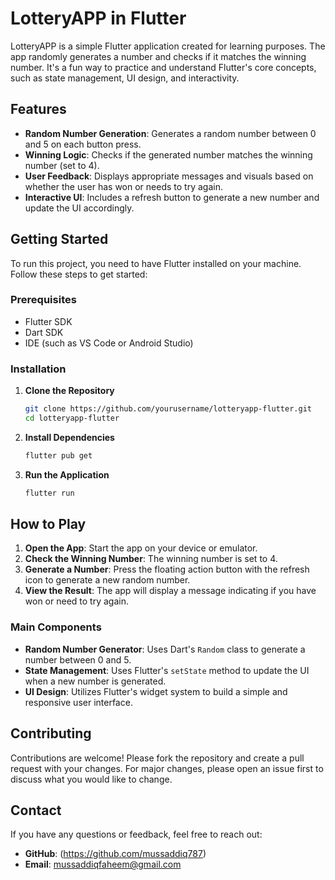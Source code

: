 # LotteryAPP in Flutter

LotteryAPP is a simple Flutter application created for learning purposes. The app randomly generates a number and checks if it matches the winning number. It's a fun way to practice and understand Flutter's core concepts, such as state management, UI design, and interactivity.

## Features
- **Random Number Generation**: Generates a random number between 0 and 5 on each button press.
- **Winning Logic**: Checks if the generated number matches the winning number (set to 4).
- **User Feedback**: Displays appropriate messages and visuals based on whether the user has won or needs to try again.
- **Interactive UI**: Includes a refresh button to generate a new number and update the UI accordingly.

## Getting Started

To run this project, you need to have Flutter installed on your machine. Follow these steps to get started:

### Prerequisites

- Flutter SDK
- Dart SDK
- IDE (such as VS Code or Android Studio)

### Installation

1. **Clone the Repository**
    ```bash
    git clone https://github.com/yourusername/lotteryapp-flutter.git
    cd lotteryapp-flutter
    ```

2. **Install Dependencies**
    ```bash
    flutter pub get
    ```

3. **Run the Application**
    ```bash
    flutter run
    ```

## How to Play
1. **Open the App**: Start the app on your device or emulator.
2. **Check the Winning Number**: The winning number is set to 4.
3. **Generate a Number**: Press the floating action button with the refresh icon to generate a new random number.
4. **View the Result**: The app will display a message indicating if you have won or need to try again.

### Main Components
- **Random Number Generator**: Uses Dart's `Random` class to generate a number between 0 and 5.
- **State Management**: Uses Flutter's `setState` method to update the UI when a new number is generated.
- **UI Design**: Utilizes Flutter's widget system to build a simple and responsive user interface.


## Contributing

Contributions are welcome! Please fork the repository and create a pull request with your changes. For major changes, please open an issue first to discuss what you would like to change.

## Contact

If you have any questions or feedback, feel free to reach out:

- **GitHub**: (https://github.com/mussaddiq787)
- **Email**: mussaddiqfaheem@gmail.com
